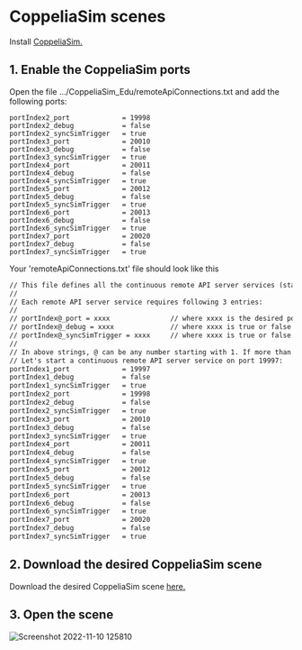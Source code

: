 # CoppeliaSim scenes

Install [CoppeliaSim.](https://www.coppeliarobotics.com/)

## 1. Enable the CoppeliaSim ports

Open the file .../CoppeliaSim_Edu/remoteApiConnections.txt and add the following ports:

```shell
portIndex2_port             = 19998
portIndex2_debug            = false
portIndex2_syncSimTrigger   = true
portIndex3_port             = 20010
portIndex3_debug            = false
portIndex3_syncSimTrigger   = true
portIndex4_port             = 20011
portIndex4_debug            = false
portIndex4_syncSimTrigger   = true
portIndex5_port             = 20012
portIndex5_debug            = false
portIndex5_syncSimTrigger   = true
portIndex6_port             = 20013
portIndex6_debug            = false
portIndex6_syncSimTrigger   = true
portIndex7_port             = 20020
portIndex7_debug            = false
portIndex7_syncSimTrigger   = true
```

Your 'remoteApiConnections.txt' file should look like this

```txt
// This file defines all the continuous remote API server services (started at remote API plugin initialization, i.e. CoppeliaSim start-up)
//
// Each remote API server service requires following 3 entries:
//
// portIndex@_port = xxxx               // where xxxx is the desired port number (below 19997 are preferred for server services starting at CoppeliaSim start-up)
// portIndex@_debug = xxxx              // where xxxx is true or false
// portIndex@_syncSimTrigger = xxxx     // where xxxx is true or false. When true, then the service will be pre-enabled for synchronous operation.
//
// In above strings, @ can be any number starting with 1. If more than one server service is required, then numbers need to be consecutive and starting with 1
// Let's start a continuous remote API server service on port 19997:
portIndex1_port             = 19997
portIndex1_debug            = false
portIndex1_syncSimTrigger   = true
portIndex2_port             = 19998
portIndex2_debug            = false
portIndex2_syncSimTrigger   = true
portIndex3_port             = 20010
portIndex3_debug            = false
portIndex3_syncSimTrigger   = true
portIndex4_port             = 20011
portIndex4_debug            = false
portIndex4_syncSimTrigger   = true
portIndex5_port             = 20012
portIndex5_debug            = false
portIndex5_syncSimTrigger   = true
portIndex6_port             = 20013
portIndex6_debug            = false
portIndex6_syncSimTrigger   = true
portIndex7_port             = 20020
portIndex7_debug            = false
portIndex7_syncSimTrigger   = true
```

## 2. Download the desired CoppeliaSim scene

Download the desired CoppeliaSim scene [here.](https://drive.google.com/file/d/1tFZFfcVs8RqRbbpOiv_L9QFuUl6viiUe/view?usp=share_link)

## 3. Open the scene

![Screenshot 2022-11-10 125810](https://user-images.githubusercontent.com/23158313/200997347-1e8ea0d3-edbf-434e-ba22-19b27415e537.png)

